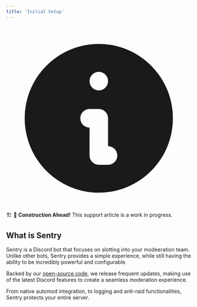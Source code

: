 ```yaml
---
title: 'Initial Setup'
---
```


<script>
  import { Alert } from 'flowbite-svelte';
</script>

<Alert border color="yellow">
  <svg slot="icon" aria-hidden="true" class="w-5 h-5" fill="currentColor" viewBox="0 0 20 20" xmlns="http://www.w3.org/2000/svg"><path fill-rule="evenodd" d="M18 10a8 8 0 11-16 0 8 8 0 0116 0zm-7-4a1 1 0 11-2 0 1 1 0 012 0zM9 9a1 1 0 000 2v3a1 1 0 001 1h1a1 1 0 100-2v-3a1 1 0 00-1-1H9z" clip-rule="evenodd"></path></svg>
  🏗️ 🚧 <b>Construction Ahead!</b> This support article is a work in progress.
</Alert>

## What is Sentry

Sentry is a Discord bot that focuses on slotting into your modeeration team. Unlike other bots, Sentry provides a simple experience, while still having the ability to be incredibly powerful and configurable.

Backed by our [open-source code](https://github.com/PenPow/Sentry), we release frequent updates, making use of the latest Discord features to create a seamless moderation experience.

From native automod integration, to logging and anti-raid functionalities, Sentry protects your entire server.